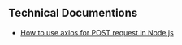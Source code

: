 ## Technical Documentions

- [How to use axios for POST request in Node.js ](https://github.com/kshitijsaksena/Technical-Documentation/blob/main/Axios%20Post%20Technical%20Article.md)
